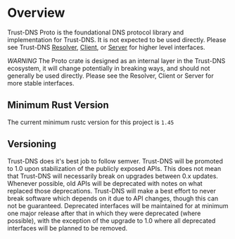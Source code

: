 # Overview

Trust-DNS Proto is the foundational DNS protocol library and implementation for Trust-DNS. It is not expected to be used directly. Please see Trust-DNS [Resolver](https://crates.io/crates/trust-dns-resolver), [Client](https://crates.io/crates/trust-dns-client), or [Server](https://crates.io/crates/trust-dns-server) for higher level interfaces.

*WARNING* The Proto crate is designed as an internal layer in the Trust-DNS ecosystem, it will change potentially in breaking ways, and should not generally be used directly. Please see the Resolver, Client or Server for more stable interfaces.

## Minimum Rust Version

The current minimum rustc version for this project is `1.45`

## Versioning

Trust-DNS does it's best job to follow semver. Trust-DNS will be promoted to 1.0 upon stabilization of the publicly exposed APIs. This does not mean that Trust-DNS will necessarily break on upgrades between 0.x updates. Whenever possible, old APIs will be deprecated with notes on what replaced those deprecations. Trust-DNS will make a best effort to never break software which depends on it due to API changes, though this can not be guaranteed. Deprecated interfaces will be maintained for at minimum one major release after that in which they were deprecated (where possible), with the exception of the upgrade to 1.0 where all deprecated interfaces will be planned to be removed.
